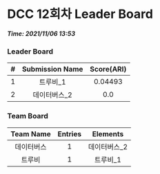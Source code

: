 # DCC 12회차 Leader Board
***Time: 2021/11/06 13:53***

### Leader Board

|#|Submission Name|Score(ARI)|
|:---:|:---:|:---:|
|1|트루비_1|0.04493|
|2|데이터버스_2|0.0|

### Team Board

|Team Name|Entries|Elements|
|:---:|:---:|:---:|
|데이터버스|1|데이터버스_2|
|트루비|1|트루비_1|
